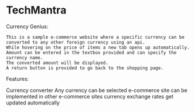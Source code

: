 # TechMantra
Currency Genius:

    This is a sample e-commerce website where a specific currency can be converted to any other foreign currency using an api.
    While hovering on the price of items a new tab opens up automatically.
    Amount can be entered in the textbox provided and can specify the currency name.
    The converted amount will be displayed.
    A return button is provided to go back to the shopping page.
    
    
Features:

Currency converter
Any currency can be selected
e-commerce site
can be implemented in other e-commerce sites
currency exchange rates get updated automatically
